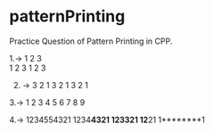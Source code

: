 # patternPrinting

Practice Question of Pattern Printing in CPP.

1.->    1 2 3       
        1 2 3 
        1 2 3

2. ->   3 2 1 
        3 2 1 
        3 2 1

3.->    1 2 3 
        4 5 6 
        7 8 9

4.->    1234554321
        1234**4321
        123****321
        12******21
        1********1
